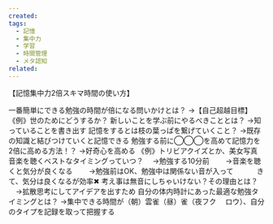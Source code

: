 ```yaml
---
created: 
tags:
  - 記憶
  - 集中力
  - 学習
  - 時間管理
  - メタ認知
related:
---
```


【記憶集中力2倍スキマ時間の使い方】

一番簡単にできる勉強の時間が倍になる問いかけとは？
→【自己超越目標】
《例》世のためにどうするか？
新しいことを学ぶ前にやるべきこととは？
→知っていることを書き出す
記憶をするとは枝の葉っぱを繋げていくこと？
→既存の知識と結びつけていくと記憶できる
勉強する前に◯◯◯を高めて記憶力を2倍に高める方法！？
→好奇心を高める
《例》トリビアクイズとか、美女写真
音楽を聴くベストなタイミングっていつ？
　→勉強する10分前
　　→音楽を聴くと気分が良くなる
　　→勉強前はOK、勉強中は関係ない音が入って
　　　きて、気分は良くなるが効率✖︎
考え事は無音にしちゃいけない？その理由とは？
　→拡散思考にしてアイデアを出すため
自分の体内時計にあった最適な勉強タイミングとは？
→集中できる時間が（朝）雲雀（昼）雀（夜フク
　ロウ）、自分のタイプを記録を取って把握する
